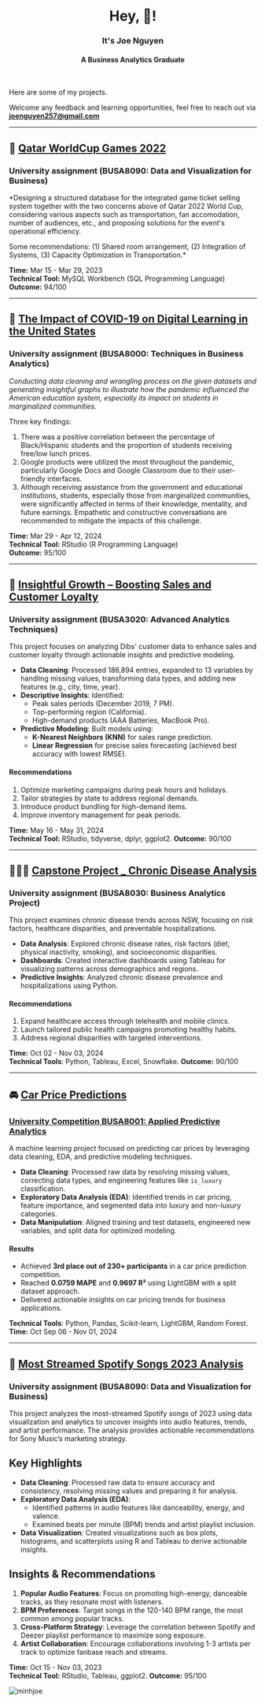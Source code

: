 <h1 align="center">Hey, 🙋! </h1> 
<h3 align="center">It's Joe Nguyen </h3> </p> <h4 align="center"> A Business Analytics Graduate </h4>


<br />

Here are some of my projects. </p>
Welcome any feedback and learning opportunities, feel free to reach out via **joenguyen257@gmail.com**

---

## 🏅 [Qatar WorldCup Games 2022](https://drive.google.com/file/d/1VWovtsDd9WC6oFtlP4Ji5H6H5G-2WcWW/view?usp=sharing)
### University assignment (BUSA8090: Data and Visualization for Business)
*Designing  a structured database for the integrated game ticket selling system together with the two concerns above of Qatar 2022 World Cup, considering various aspects such as transportation, fan accomodation, number of audiences, etc., and proposing solutions for the event's operational efficiency.

Some recommendations: (1) Shared room arrangement, (2) Integration of Systems, (3) Capacity Optimization in Transportation.*

**Time:** Mar 15 - Mar 29, 2023  
**Technical Tool:** MySQL Workbench (SQL Programming Language)  
**Outcome:** 94/100

---

## 🔢 [The Impact of COVID-19 on Digital Learning in the United States](https://drive.google.com/file/d/109G3BSfGYmBO8CVs2zmnZMGUvEhPkh3Q/view?usp=sharing)
### University assignment (BUSA8000: Techniques in Business Analytics)
*Conducting data cleaning and wrangling process on the given datasets and generating insightful graphs to illustrate how the pandemic influenced the American education system, especially its impact on students in marginalized communities.*  
  
Three key findings:  
1. There was a positive correlation between the percentage of Black/Hispanic students and the proportion of students receiving free/low lunch prices.
2. Google products were utilized the most throughout the pandemic, particularly Google Docs and Google Classroom due to their user-friendly interfaces.
3. Although receiving assistance from the government and educational institutions, students, especially those from marginalized communities, were significantly affected in terms of their knowledge, mentality, and future earnings. Empathetic and constructive conversations are recommended to mitigate the impacts of this challenge.  

**Time:** Mar 29 - Apr 12, 2024  
**Technical Tool:** RStudio (R Programming Language)  
**Outcome:** 95/100

---

## 🛒 [Insightful Growth – Boosting Sales and Customer Loyalty ](https://drive.google.com/file/d/1ZovlUTuymfFABQfb7jy0VdpPLDGZ4asM/view?usp=drive_link) 
### University assignment (BUSA3020: Advanced Analytics Techniques)

This project focuses on analyzing Dibs' customer data to enhance sales and customer loyalty through actionable insights and predictive modeling.

- **Data Cleaning**: Processed 186,894 entries, expanded to 13 variables by handling missing values, transforming data types, and adding new features (e.g., city, time, year).
- **Descriptive Insights**: Identified:
  - Peak sales periods (December 2019, 7 PM).
  - Top-performing region (California).
  - High-demand products (AAA Batteries, MacBook Pro).
- **Predictive Modeling**: Built models using:
  - **K-Nearest Neighbors (KNN)** for sales range prediction.
  - **Linear Regression** for precise sales forecasting (achieved best accuracy with lowest RMSE).

#### Recommendations
1. Optimize marketing campaigns during peak hours and holidays.
2. Tailor strategies by state to address regional demands.
3. Introduce product bundling for high-demand items.
4. Improve inventory management for peak periods.

**Time:** May 16 - May 31, 2024  
**Technical Tool:** RStudio, tidyverse, dplyr, ggplot2.
**Outcome:** 90/100  

---

## 🧑‍🤝‍🧑 [Capstone Project _ Chronic Disease Analysis](https://drive.google.com/file/d/1ZovlUTuymfFABQfb7jy0VdpPLDGZ4asM/view?usp=drive_link)
### University assignment (BUSA8030: Business Analytics Project)

This project examines chronic disease trends across NSW, focusing on risk factors, healthcare disparities, and preventable hospitalizations.

- **Data Analysis**: Explored chronic disease rates, risk factors (diet, physical inactivity, smoking), and socioeconomic disparities.
- **Dashboards**: Created interactive dashboards using Tableau for visualizing patterns across demographics and regions.
- **Predictive Insights**: Analyzed chronic disease prevalence and hospitalizations using Python.

#### Recommendations
1. Expand healthcare access through telehealth and mobile clinics.
2. Launch tailored public health campaigns promoting healthy habits.
3. Address regional disparities with targeted interventions.

**Time:** Oct 02 - Nov 03, 2024    
**Technical Tools**: Python, Tableau, Excel, Snowflake.
**Outcome:** 90/100

---
## 🚘 [Car Price Predictions]()
### [University Competition BUSA8001: Applied Predictive Analytics](#)

A machine learning project focused on predicting car prices by leveraging data cleaning, EDA, and predictive modeling techniques.

- **Data Cleaning**: Processed raw data by resolving missing values, correcting data types, and engineering features like `is_luxury` classification.
- **Exploratory Data Analysis (EDA)**: Identified trends in car pricing, feature importance, and segmented data into luxury and non-luxury categories.
- **Data Manipulation**: Aligned training and test datasets, engineered new variables, and split data for optimized modeling.

#### Results
- Achieved **3rd place out of 230+ participants** in a car price prediction competition.
- Reached **0.0759 MAPE** and **0.9697 R²** using LightGBM with a split dataset approach.
- Delivered actionable insights on car pricing trends for business applications.
  
**Technical Tools**: Python, Pandas, Scikit-learn, LightGBM, Random Forest.
**Time:** Oct Sep 06 - Nov 01, 2024

---

## 🏡 [Most Streamed Spotify Songs 2023 Analysis](https://1drv.ms/x/s!ArMe2BBR2L3YrTRxQnKrukAQy7vM?e=Dx12y5)
### University assignment (BUSA8090: Data and Visualization for Business)

This project analyzes the most-streamed Spotify songs of 2023 using data visualization and analytics to uncover insights into audio features, trends, and artist performance. The analysis provides actionable recommendations for Sony Music’s marketing strategy.

## Key Highlights
- **Data Cleaning**: Processed raw data to ensure accuracy and consistency, resolving missing values and preparing it for analysis.
- **Exploratory Data Analysis (EDA)**:
  - Identified patterns in audio features like danceability, energy, and valence.
  - Examined beats per minute (BPM) trends and artist playlist inclusion.
- **Data Visualization**: Created visualizations such as box plots, histograms, and scatterplots using R and Tableau to derive actionable insights.

## Insights & Recommendations
1. **Popular Audio Features**: Focus on promoting high-energy, danceable tracks, as they resonate most with listeners.
2. **BPM Preferences**: Target songs in the 120-140 BPM range, the most common among popular tracks.
3. **Cross-Platform Strategy**: Leverage the correlation between Spotify and Deezer playlist performance to maximize song exposure.
4. **Artist Collaboration**: Encourage collaborations involving 1-3 artists per track to optimize fanbase reach and streams.

**Time:** Oct 15 - Nov 03, 2023  
**Technical Tool:**  RStudio, Tableau, ggplot2. 
**Outcome:** 95/100  

<p align="left"> <img src="https://komarev.com/ghpvc/?username=minhjoe&label=Profile%20views&color=0e75b6&style=flat" alt="minhjoe" /> </p>
